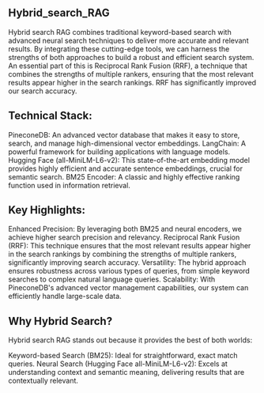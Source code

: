 ## Hybrid_search_RAG

Hybrid search RAG combines traditional keyword-based search with advanced neural search techniques to deliver more accurate and relevant results. By integrating these cutting-edge tools, we can harness the strengths of both approaches to build a robust and efficient search system. An essential part of this is Reciprocal Rank Fusion (RRF), a technique that combines the strengths of multiple rankers, ensuring that the most relevant results appear higher in the search rankings. RRF has significantly improved our search accuracy.

## Technical Stack:

PineconeDB: An advanced vector database that makes it easy to store, search, and manage high-dimensional vector embeddings.
LangChain: A powerful framework for building applications with language models.
Hugging Face (all-MiniLM-L6-v2): This state-of-the-art embedding model provides highly efficient and accurate sentence embeddings, crucial for semantic search.
BM25 Encoder: A classic and highly effective ranking function used in information retrieval.

## Key Highlights:

Enhanced Precision: By leveraging both BM25 and neural encoders, we achieve higher search precision and relevancy.
Reciprocal Rank Fusion (RRF): This technique ensures that the most relevant results appear higher in the search rankings by combining the strengths of multiple rankers, significantly improving search accuracy.
Versatility: The hybrid approach ensures robustness across various types of queries, from simple keyword searches to complex natural language queries.
Scalability: With PineconeDB's advanced vector management capabilities, our system can efficiently handle large-scale data.

## Why Hybrid Search?
Hybrid search RAG stands out because it provides the best of both worlds:

Keyword-based Search (BM25): Ideal for straightforward, exact match queries.
Neural Search (Hugging Face all-MiniLM-L6-v2): Excels at understanding context and semantic meaning, delivering results that are contextually relevant.

